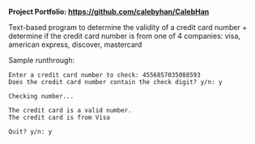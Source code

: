 **Project Portfolio: https://github.com/calebyhan/CalebHan** 

Text-based program to determine the validity of a credit card number + determine if the credit card number is from one of 4 companies: visa, american express, discover, mastercard

Sample runthrough:

```
Enter a credit card number to check: 4556857035088593
Does the credit card number contain the check digit? y/n: y

Checking number...

The credit card is a valid number.
The credit card is from Visa

Quit? y/n: y
```
